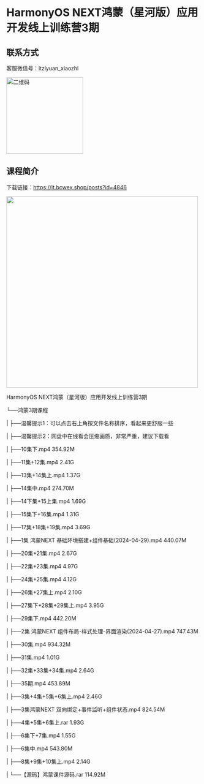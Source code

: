 # HarmonyOS NEXT鸿蒙（星河版）应用开发线上训练营3期

## 联系方式

客服微信号：itziyuan_xiaozhi

<img src="https://ziyuanyun.oss-cn-guangzhou.aliyuncs.com/common/20240614073449/666b82192834a.jpg" width="200" height="200" alt="二维码">

## 课程简介

下载链接：https://it.bcwex.shop/posts?id=4846

<img src="https://ziyuanyun.oss-cn-guangzhou.aliyuncs.com/yun/20241201153350/674c115e96ff2.jpg" width="500" alt="">

  

 

 HarmonyOS NEXT鸿蒙（星河版）应用开发线上训练营3期

 └──鸿蒙3期课程

 | ├──温馨提示1：可以点击右上角按文件名称排序，看起来更舒服一些

 | ├──温馨提示2：网盘中在线看会压缩画质，非常严重，建议下载看

 | ├──10集下.mp4 354.92M

 | ├──11集+12集.mp4 2.41G

 | ├──13集+14集上.mp4 1.37G

 | ├──14集中.mp4 274.70M

 | ├──14下集+15上集.mp4 1.69G

 | ├──15集下+16集.mp4 1.31G

 | ├──17集+18集+19集.mp4 3.69G

 | ├──1集 鸿蒙NEXT 基础环境搭建+组件基础(2024-04-29).mp4 440.07M

 | ├──20集+21集.mp4 2.67G

 | ├──22集+23集.mp4 4.97G

 | ├──24集+25集.mp4 4.12G

 | ├──26集+27集上.mp4 2.10G

 | ├──27集下+28集+29集上.mp4 3.95G

 | ├──29集下.mp4 442.20M

 | ├──2集 鸿蒙NEXT 组件布局-样式处理-界面渲染(2024-04-27).mp4 747.43M

 | ├──30集.mp4 934.32M

 | ├──31集.mp4 1.01G

 | ├──32集+33集+34集.mp4 2.64G

 | ├──35期.mp4 453.89M

 | ├──3集+4集+5集+6集上.mp4 2.46G

 | ├──3集鸿蒙NEXT 双向绑定+事件监听+组件状态.mp4 824.54M

 | ├──4集+5集+6集上.rar 1.93G

 | ├──6集下+7集.mp4 1.55G

 | ├──6集中.mp4 543.80M

 | ├──8集+9集+10集上.mp4 2.14G

 | └──【源码】鸿蒙课件源码.rar 114.92M

  